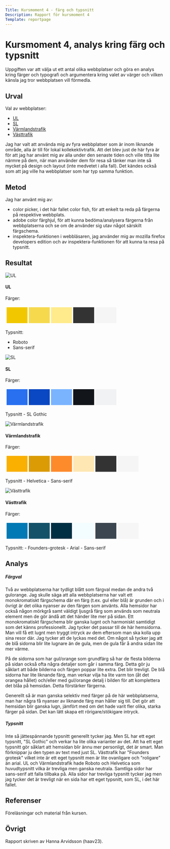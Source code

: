 ```yaml
---
Title: Kursmoment 4 - färg och typsnitt
Description: Rapport för kursmoment 4
Template: reportpage
---
```


Kursmoment 4, analys kring färg och typsnitt
===============


Uppgiften var att välja ut ett antal olika webbplatser och göra en analys kring färger och typografi och argumentera kring valet av värger och vilken känsla jag tror webbplatsen vill förmedla.


Urval
-----------------------


Val av webbplatser:
* [UL](https://ul.se)
* [SL](https://sl.se)
* [Värmlandstrafik](https://varmlandstrafik.se)
* [Västtrafik](https://vasttrafik.se)

Jag har valt att använda mig av fyra webbplatser som är inom liknande område, alla är till för lokal kollekektivtrafik. Att det blev just de här fyra är för att jag har använt mig av alla under den senaste tiden och ville titta lite närmre på dem, när man använder dem för resa så tänker man inte så mycket på design och layout (inte medvetet i alla fall). Det kändes också som att jag ville ha webbplatser som har typ samma funktion.

Metod
-----------------------

Jag har använt mig av:
- color picker, i det här fallet color fish, för att enkelt ta reda på färgerna på respektive webbplats. 
- adobe color färghjul, för att kunna bedöma/analysera färgerna från webbplatserna och se om de använder sig utav något särskilt färgschema. 
- inspektera-funktionen i webbläsaren, jag använder mig av mozilla firefox developers edition och av inspektera-funktionen för att kunna ta resa på typsnitt.

Resultat
-----------------------

<!-- [![UL](%assets_url%/img/UL1.png)](%assets_url%/img/UL1.png) vanligt -->
![UL](%base_url%/image/UL1.png?w=50%) <!-- cimage -->

<!-- <img  src="%base_url%/image/UL1.png?w=100" srcset="?w=100"> -->

#### UL
Färger:
<table style="border-spacing: 4px; border-collapse: separate">
<tr>
<td style="height: 50px; width: 50px; background-color: #f1c800">
<td style="height: 50px; width: 50px; background-color: #f6d94d">
<td style="height: 50px; width: 50px; background-color: #ffeb8b">
<td style="height: 50px; width: 50px; background-color: #333333">
<td style="height: 50px; width: 50px; background-color: #f5f5f5">
</tr>
</table>


Typsnitt:
- Roboto
- Sans-serif
<!-- ![SL](%assets_url%/img/SL1.png) -->

![SL](%base_url%/image/SL1.png?w=50%) <!--vanligt -->


#### SL
Färger:
<table style="border-spacing: 4px; border-collapse: separate">
<tr>
<td style="height: 50px; width: 50px; background-color: #2870f0">
<td style="height: 50px; width: 50px; background-color: #0a47c2">
<td style="height: 50px; width: 50px; background-color: #7ab4ff">
<td style="height: 50px; width: 50px; background-color: #12151a">
<td style="height: 50px; width: 50px; background-color: #f1f2f3">
</tr>
</table>
Typsnitt
- SL Gothic

![Värmlandstrafik](%base_url%/image/Varmlandstrafik1.png?w=50%)
#### Värmlandstrafik
Färger:
<table style="border-spacing: 4px; border-collapse: separate">
<tr>
<td style="height: 50px; width: 50px; background-color: #f9b000">
<td style="height: 50px; width: 50px; background-color: #db9b04">
<td style="height: 50px; width: 50px; background-color: #fd8b2c">
<td style="height: 50px; width: 50px; background-color: #fee7b3">
<td style="height: 50px; width: 50px; background-color: #333333">
<td style="height: 50px; width: 50px; background-color: #f5f5f5">
</tr>
</table>
Typsnitt
- Helvetica
- Sans-serif


![Västtrafik](%base_url%/image/vasttrafik1.png?w=50%)
#### Västtrafik
Färger:
<table style="border-spacing: 4px; border-collapse: separate">
<tr>
<td style="height: 50px; width: 50px; background-color: #0079b4">
<td style="height: 50px; width: 50px; background-color: #145269">
<td style="height: 50px; width: 50px; background-color: #002f43">
<td style="height: 50px; width: 50px; background-color: #f3fcff">
<td style="height: 50px; width: 50px; background-color: #3c4650">
<td style="height: 50px; width: 50px; background-color: #f6f6f6">
</tr>
</table>
Typsnitt:
- Founders-grotesk
- Arial
- Sans-serif

Analys
-----------------------
##### Färgval
Två av webbplatserna har tydligt blått som färgval medan de andra två gulorange. Jag skulle säga att alla webbplatserna har valt ett monokromatiskt färgschema där en färg (t.ex. gul eller blå) är grunden och i övrigt är det olika nyanser av den färgen som använts. Alla hemsidor har också någon mörkgrå samt väldigt ljusgrå färg som används som neutrala element men de gör ändå att det händer lite mer på sidan. Ett monokromatiskt färgschema blir ganska lugnt och harmoniskt samtidigt som det känns professionellt. Jag tycker det passar till de här hemsidorna. Man vill få ett lugnt men tryggt intryck av dem eftersom man ska kolla upp sina resor där. Jag tycker att de lyckas med det. Om något så tycker jag att de blå sidorna blir lite lugnare än de gula, men de gula får å andra sidan lite mer värme. 

På de sidorna som har gul/orange som grundfärg så har de flesta bilderna på sidan också ofta några detaljer som går i samma färg. Detta gör ju såklart att både bilderna och färgen poppar lite extra. Det blir trevligt. De blå sidorna har lite liknande färg, man verkar vilja ha lite varm ton (åt det orangea hållet) och/eller med gul/orange detalj i bilden för att komplettera det blåa på hemsidan. Detta förstärker färgerna.

Generellt så är man ganska selektiv med färger på de här webbplatserna, man har några få nyanser av liknande färg man håller sig till. Det gör att hemsidan blir ganska lugn, jämfört med om det hade varit fler olika, starka färger på sidan. Det kan lätt skapa ett rörigare/stökigare intryck.

##### Typsnitt
Inte så jättespännande typsnitt generellt tycker jag. Men SL har ett eget typsnitt, "SL Gothic" och verkar ha lite olika varianter av det. Att ha ett eget typsnitt gör såklart att hemsidan blir ännu mer personligt, det är smart. Man förknippar ju den typen av text med just SL. Västtrafik har "Founders grotesk" vilket inte är ett eget typsnitt men är lite ovanligare och "roligare" än arial. UL och Värmlandstrafik hade Roboto och Helvetica som huvudtypsnitt vilka är trevliga men ganska neutrala. Samtliga sidor har sans-serif att falla tillbaka på. Alla sidor har trevliga typsnitt tycker jag men jag tycker det är trevligt när en sida har ett eget typsnitt, som SL, i det här fallet. 

Referenser
-----------------------

Föreläsningar och material från kursen.

Övrigt
-----------------------

Rapport skriven av Hanna Arvidsson (haav23).